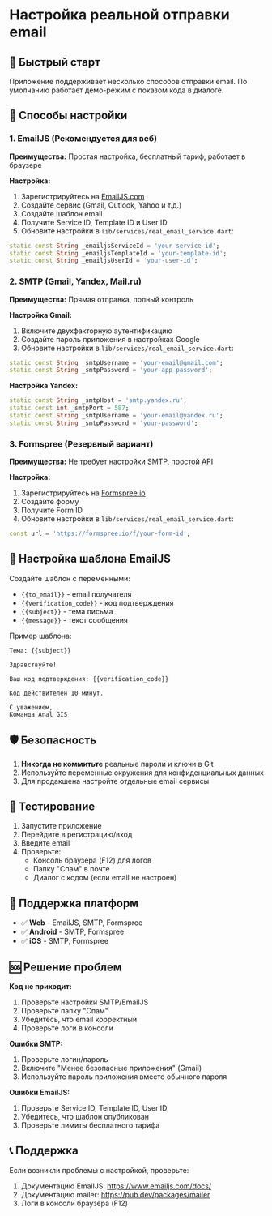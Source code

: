 # Настройка реальной отправки email

## 🚀 Быстрый старт

Приложение поддерживает несколько способов отправки email. По умолчанию работает демо-режим с показом кода в диалоге.

## 📧 Способы настройки

### 1. EmailJS (Рекомендуется для веб)

**Преимущества:** Простая настройка, бесплатный тариф, работает в браузере

**Настройка:**
1. Зарегистрируйтесь на [EmailJS.com](https://www.emailjs.com/)
2. Создайте сервис (Gmail, Outlook, Yahoo и т.д.)
3. Создайте шаблон email
4. Получите Service ID, Template ID и User ID
5. Обновите настройки в `lib/services/real_email_service.dart`:

```dart
static const String _emailjsServiceId = 'your-service-id';
static const String _emailjsTemplateId = 'your-template-id';
static const String _emailjsUserId = 'your-user-id';
```

### 2. SMTP (Gmail, Yandex, Mail.ru)

**Преимущества:** Прямая отправка, полный контроль

**Настройка Gmail:**
1. Включите двухфакторную аутентификацию
2. Создайте пароль приложения в настройках Google
3. Обновите настройки в `lib/services/real_email_service.dart`:

```dart
static const String _smtpUsername = 'your-email@gmail.com';
static const String _smtpPassword = 'your-app-password';
```

**Настройка Yandex:**
```dart
static const String _smtpHost = 'smtp.yandex.ru';
static const int _smtpPort = 587;
static const String _smtpUsername = 'your-email@yandex.ru';
static const String _smtpPassword = 'your-password';
```

### 3. Formspree (Резервный вариант)

**Преимущества:** Не требует настройки SMTP, простой API

**Настройка:**
1. Зарегистрируйтесь на [Formspree.io](https://formspree.io/)
2. Создайте форму
3. Получите Form ID
4. Обновите настройки в `lib/services/real_email_service.dart`:

```dart
const url = 'https://formspree.io/f/your-form-id';
```

## 🔧 Настройка шаблона EmailJS

Создайте шаблон с переменными:
- `{{to_email}}` - email получателя
- `{{verification_code}}` - код подтверждения
- `{{subject}}` - тема письма
- `{{message}}` - текст сообщения

Пример шаблона:
```
Тема: {{subject}}

Здравствуйте!

Ваш код подтверждения: {{verification_code}}

Код действителен 10 минут.

С уважением,
Команда Anal GIS
```

## 🛡️ Безопасность

1. **Никогда не коммитьте** реальные пароли и ключи в Git
2. Используйте переменные окружения для конфиденциальных данных
3. Для продакшена настройте отдельные email сервисы

## 🧪 Тестирование

1. Запустите приложение
2. Перейдите в регистрацию/вход
3. Введите email
4. Проверьте:
   - Консоль браузера (F12) для логов
   - Папку "Спам" в почте
   - Диалог с кодом (если email не настроен)

## 📱 Поддержка платформ

- ✅ **Web** - EmailJS, SMTP, Formspree
- ✅ **Android** - SMTP, Formspree
- ✅ **iOS** - SMTP, Formspree

## 🆘 Решение проблем

**Код не приходит:**
1. Проверьте настройки SMTP/EmailJS
2. Проверьте папку "Спам"
3. Убедитесь, что email корректный
4. Проверьте логи в консоли

**Ошибки SMTP:**
1. Проверьте логин/пароль
2. Включите "Менее безопасные приложения" (Gmail)
3. Используйте пароль приложения вместо обычного пароля

**Ошибки EmailJS:**
1. Проверьте Service ID, Template ID, User ID
2. Убедитесь, что шаблон опубликован
3. Проверьте лимиты бесплатного тарифа

## 📞 Поддержка

Если возникли проблемы с настройкой, проверьте:
1. Документацию EmailJS: https://www.emailjs.com/docs/
2. Документацию mailer: https://pub.dev/packages/mailer
3. Логи в консоли браузера (F12)
